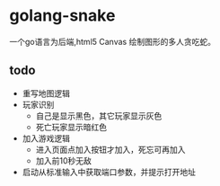 golang-snake
============

一个go语言为后端,html5 Canvas 绘制图形的多人贪吃蛇。


todo
----

*   重写地图逻辑
*   玩家识别
    *   自己是显示黑色，其它玩家显示灰色
    *   死亡玩家显示暗红色
*   加入游戏逻辑
    *   进入页面点加入按钮才加入，死忘可再加入
    *   加入前10秒无敌
*   启动从标准输入中获取端口参数，并提示打开地址